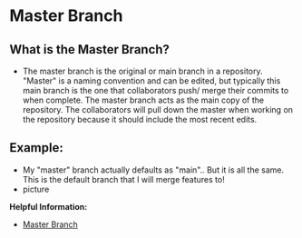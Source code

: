 # Master Branch
## What is the Master Branch?

- The master branch is the original or main branch in a repository. "Master" is a naming convention and can be edited, but typically this main branch is the one that collaborators push/ merge their commits to when complete. The master branch acts as the main copy of the repository. The collaborators will pull down the master when working on the repository because it should include the most recent edits.

## Example:
- My "master" branch actually defaults as "main".. But it is all the same. This is the default branch that I will merge features to!
- picture

**Helpful Information:**
- [Master Branch](https://www.git-tower.com/learn/git/glossary/master/)
